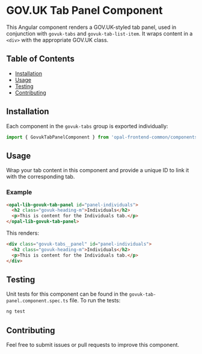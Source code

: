 # GOV.UK Tab Panel Component

This Angular component renders a GOV.UK-styled tab panel, used in conjunction with `govuk-tabs` and `govuk-tab-list-item`. It wraps content in a `<div>` with the appropriate GOV.UK class.

## Table of Contents

- [Installation](#installation)
- [Usage](#usage)
- [Testing](#testing)
- [Contributing](#contributing)

## Installation

Each component in the `govuk-tabs` group is exported individually:

```typescript
import { GovukTabPanelComponent } from 'opal-frontend-common/components/govuk/govuk-tabs/govuk-tab-panel';
```

## Usage

Wrap your tab content in this component and provide a unique ID to link it with the corresponding tab.

### Example

```html
<opal-lib-govuk-tab-panel id="panel-individuals">
  <h2 class="govuk-heading-m">Individuals</h2>
  <p>This is content for the Individuals tab.</p>
</opal-lib-govuk-tab-panel>
```

This renders:

```html
<div class="govuk-tabs__panel" id="panel-individuals">
  <h2 class="govuk-heading-m">Individuals</h2>
  <p>This is content for the Individuals tab.</p>
</div>
```

## Testing

Unit tests for this component can be found in the `govuk-tab-panel.component.spec.ts` file. To run the tests:

```bash
ng test
```

## Contributing

Feel free to submit issues or pull requests to improve this component.
